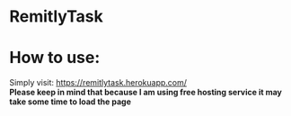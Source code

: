 # RemitlyTask

# How to use:
Simply visit: https://remitlytask.herokuapp.com/ <br>
<strong> Please keep in mind that because I am using free hosting service it may take some time to load the page </strong>